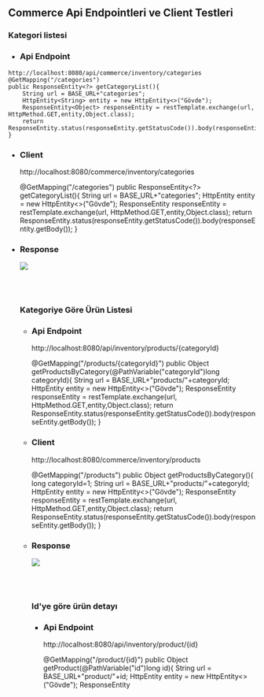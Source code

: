 
## Commerce Api Endpointleri ve Client Testleri


### Kategori listesi


* ### Api Endpoint 

```
http://localhost:8080/api/commerce/inventory/categories
@GetMapping("/categories")
public ResponseEntity<?> getCategoryList(){
    String url = BASE_URL+"categories";
    HttpEntity<String> entity = new HttpEntity<>("Gövde");
    ResponseEntity<Object> responseEntity = restTemplate.exchange(url, HttpMethod.GET,entity,Object.class);
    return  ResponseEntity.status(responseEntity.getStatusCode()).body(responseEntity.getBody());
}
```

* ### Client 


    http://localhost:8080/commerce/inventory/categories

    @GetMapping("/categories")
    public ResponseEntity<?> getCategoryList(){
        String url = BASE_URL+"categories";
        HttpEntity<String> entity = new HttpEntity<>("Gövde");
        ResponseEntity<Object> responseEntity = restTemplate.exchange(url, HttpMethod.GET,entity,Object.class);
        return  ResponseEntity.status(responseEntity.getStatusCode()).body(responseEntity.getBody());
    }
 
* ### Response

![](./images/categories.png)
    

<br><br>


### Kategoriye Göre Ürün Listesi


* ### Api Endpoint


    http://localhost:8080/api/inventory/products/{categoryId}

    @GetMapping("/products/{categoryId}")
    public Object getProductsByCategory(@PathVariable("categoryId")long categoryId){
        String url = BASE_URL+"products/"+categoryId;
        HttpEntity<String> entity = new HttpEntity<>("Gövde");
        ResponseEntity<Object> responseEntity = restTemplate.exchange(url, HttpMethod.GET,entity,Object.class);
        return ResponseEntity.status(responseEntity.getStatusCode()).body(responseEntity.getBody());
    }


* ### Client


    http://localhost:8080/commerce/inventory/products

    @GetMapping("/products")
    public Object getProductsByCategory(){
        long categoryId=1;
        String url = BASE_URL+"products/"+categoryId;
        HttpEntity<String> entity = new HttpEntity<>("Gövde");
        ResponseEntity<Object> responseEntity = restTemplate.exchange(url, HttpMethod.GET,entity,Object.class);
        return ResponseEntity.status(responseEntity.getStatusCode()).body(responseEntity.getBody());
    }

* ### Response

![](./images/productsbycategory.png)


<br><br>


### Id'ye göre ürün detayı


* ### Api Endpoint


    http://localhost:8080/api/inventory/product/{id}

    @GetMapping("/product/{id}")
    public Object getProduct(@PathVariable("id")long id){
        String url = BASE_URL+"product/"+id;
        HttpEntity<String> entity = new HttpEntity<>("Gövde");
        ResponseEntity<Object> responseEntity = restTemplate.exchange(url, HttpMethod.GET,entity,Object.class);
        return ResponseEntity.status(responseEntity.getStatusCode()).body(responseEntity.getBody());
    }


* ### Client


    http://localhost:8080/commerce/inventory/product

    @GetMapping("/product")
    public Object getProduct(){
        long productId=1;
        String url = BASE_URL+"product/"+productId;
        HttpEntity<String> entity = new HttpEntity<>("Gövde");
        ResponseEntity<Object> responseEntity = restTemplate.exchange(url, HttpMethod.GET,entity,Object.class);
        return ResponseEntity.status(responseEntity.getStatusCode()).body(responseEntity.getBody());
    }

* ### Response

![](./images/product.png)


<br><br>


### Cart oluşturma


* ### Api Endpoint


    http://localhost:8080/api/commerce/shopping/cart/create

    @GetMapping("/cart/create")
    public ResponseEntity<?> getCartId(@RequestHeader(value = "customerName",defaultValue = "")String customerName) {
        String url = BASE_URL+"cart/create";
        HttpHeaders headers = new HttpHeaders();
        headers.add("customerName",customerName);
        HttpEntity<String> entity = new HttpEntity<>("Gövde",headers);
        ResponseEntity<Long> response = restTemplate.exchange(url, HttpMethod.GET, entity, Long.class);
        return ResponseEntity.ok(response.getBody());
    }


* ### Client


    http://localhost:8080/commerce/shopping/cart/create

    @GetMapping("/cart/create")
    public ResponseEntity<?> getCartId() {
        String url = BASE_URL+"cart/create";
        HttpHeaders headers = new HttpHeaders();
        headers.add("customerName","murat tanriverdi");
        HttpEntity<String> entity = new HttpEntity<>("Gövde",headers);
        ResponseEntity<Long> response = restTemplate.exchange(url, HttpMethod.GET, entity, Long.class);
        return ResponseEntity.ok(response.getBody());
    }

* ### Response

![](./images/cartId.png)


<br><br>


### Cart'a  Ürün Ekleme


* ### Api Endpoint


    http://localhost:8080/api/commerce/shopping/cart/add

    @PostMapping("/cart/add")
    public ResponseEntity<?> addCart(@RequestBody CartProductDto cartProductDto) {
        String url = BASE_URL+"cart/add";
        String message = restTemplate.postForObject(url, cartProductDto, String.class);
        return ResponseEntity.ok(message);
    }


* ### Client


    http://localhost:8080/commerce/shopping/cart/add

    @GetMapping("/cart/add")
    public ResponseEntity<?> addCart() {
        long cartId = (Long) getCartId().getBody();
        ProductDto productDto = getProductById(1);
        if(null == productDto){
            return ResponseEntity.status(HttpStatus.NOT_FOUND).body("ürün Bulunamadı!");
        }
        CartProductDto cartProductDto = new CartProductDto(0,productDto.getProductId(),productDto.getProductName(),cartId,4, productDto.getSalesPrice());
        String url = BASE_URL+"cart/add";
        String message = restTemplate.postForObject(url, cartProductDto, String.class);
        return ResponseEntity.ok(message);
    }

* ### Response

![](./images/addcart.png)

<br><br>


### Cart'tan Ürün Silme


* ### Api Endpoint


    http://localhost:8080/api/commerce/shopping/cart/{cartId}/remove/{productId}

    @DeleteMapping("/cart/{cartId}/remove/{productId}")
    public ResponseEntity<?> addCart(@PathVariable("cartId") long cartId, @PathVariable("productId") long productId) {
        String url = BASE_URL+"cart/" + cartId + "/remove/" + productId;
        restTemplate.delete(url);
        return ResponseEntity.ok("Ürün Sepetten Silindi!");
    }


* ### Client


    http://localhost:8080/commerce/shopping/cart/remove

    @GetMapping("/cart/remove")
    public ResponseEntity<?> removeCart() {
        long cartId = (Long) getCartId().getBody();
        long productId = 1;
        String url = BASE_URL +"cart/"+ cartId + "/remove/" + productId;
        restTemplate.delete(url);
        return ResponseEntity.ok("Ürün Sepetten Silindi1!");
    }

* ### Response

![](./images/removecart.png)

<br><br>


### Checkout


* ### Api Endpoint


    http://localhost:8080/api/commerce/shopping/checkout/{cartId}

     @GetMapping("/checkout/{cartId}")
    public ResponseEntity<?> checkout(@PathVariable("cartId") long cartId) {
        String url = BASE_URL+"checkout/" + cartId;
        HttpEntity<String> entity = new HttpEntity<>("Gövde");
        ResponseEntity<String> responseEntity = restTemplate.exchange(url,HttpMethod.GET,entity,String.class);
        return ResponseEntity.status(responseEntity.getStatusCode()).body(responseEntity.getBody());
    }


* ### Client


    http://localhost:8080/commerce/shopping/checkout/

    @GetMapping("/checkout")
    public ResponseEntity<?> checkout() {
        long cartId =1;
        String url = BASE_URL+"checkout/" + cartId;
        HttpEntity<String> entity = new HttpEntity<>("Gövde");
        ResponseEntity<String> responseEntity = restTemplate.exchange(url,HttpMethod.GET,entity,String.class);
        return ResponseEntity.status(responseEntity.getStatusCode()).body(responseEntity.getBody());
    }

* ### Response

![](./images/checkout.png)

<br><br>


### Cart Detayı Görüntüleme


* ### Api Endpoint


    http://localhost:8080/api/commerce/shopping/cart/find/{cartId}

    @GetMapping("/cart/find/{cartId}")
    public ResponseEntity<?> findCartById(@PathVariable("cartId") long cartId) {
        String url = BASE_URL+"cart/find/" + cartId;
        HttpEntity<String> entity = new HttpEntity<>("Gövde");
        ResponseEntity<Object> responseEntity = restTemplate.exchange(url,HttpMethod.GET,entity,Object.class);
        return ResponseEntity.status(responseEntity.getStatusCode()).body(responseEntity.getBody());
    }


* ### Client


    http://localhost:8080/commerce/shopping/cart/find


     @GetMapping("/cart/find")
    public ResponseEntity<?> findCartById() {
        long cartId=1;
        String url = BASE_URL+"cart/find/" + cartId;
        HttpEntity<String> entity = new HttpEntity<>("Gövde");
        ResponseEntity<CartDto> responseEntity = restTemplate.exchange(url,HttpMethod.GET,entity, CartDto.class);

        CartDto cartDto = responseEntity.getBody();

        // TODO: Revize edilebilir yapıya uymak için bu şekilde istek atıp ürün adını aldım.
        if(null != cartDto){
            cartDto.getCardProducts().forEach(cartProductDto -> {
                ProductDto productDto = getProductById(cartProductDto.getProductId());
                cartProductDto.setProductName(productDto.getProductName());
            });
        }


        return ResponseEntity.status(responseEntity.getStatusCode()).body(responseEntity.getBody());
    }

* ### Response

![](./images/cartfind.png)
